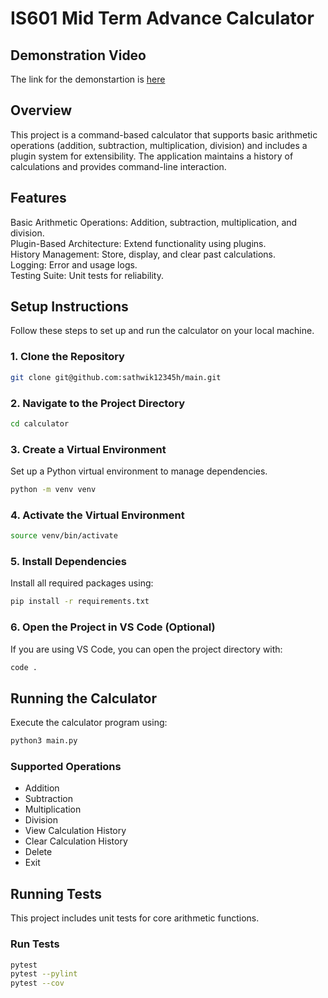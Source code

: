 # IS601 Mid Term Advance Calculator

## Demonstration Video
The link for the demonstartion is [here]()
## Overview
This project is a command-based calculator that supports basic arithmetic operations (addition, subtraction, multiplication, division) and includes a plugin system for extensibility. The application maintains a history of calculations and provides command-line interaction.
## Features
Basic Arithmetic Operations: Addition, subtraction, multiplication, and division.<br>
Plugin-Based Architecture: Extend functionality using plugins.<br>
History Management: Store, display, and clear past calculations.<br>
Logging: Error and usage logs.<br>
Testing Suite: Unit tests for reliability.<br>

## Setup Instructions
Follow these steps to set up and run the calculator on your local machine.

### 1. Clone the Repository
```sh
git clone git@github.com:sathwik12345h/main.git
```

### 2. Navigate to the Project Directory
```sh
cd calculator
```

### 3. Create a Virtual Environment
Set up a Python virtual environment to manage dependencies.
```sh
python -m venv venv
```

### 4. Activate the Virtual Environment
```sh
source venv/bin/activate
```

### 5. Install Dependencies
Install all required packages using:
```sh
pip install -r requirements.txt
```

### 6. Open the Project in VS Code (Optional)
If you are using VS Code, you can open the project directory with:
```sh
code .
```

## Running the Calculator
Execute the calculator program using:
```sh
python3 main.py
```

### Supported Operations
- Addition
- Subtraction
- Multiplication
- Division
- View Calculation History
- Clear Calculation History
- Delete <index>
- Exit

## Running Tests
This project includes unit tests for core arithmetic functions.

### Run Tests
```sh
pytest 
pytest --pylint
pytest --cov
```

